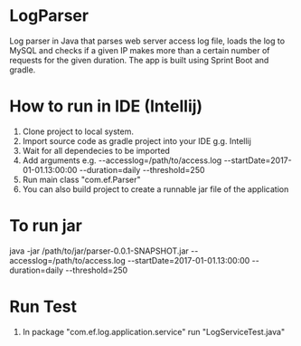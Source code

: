 # LogParser
Log parser in Java that parses web server access log file, loads the log to MySQL and checks if a given IP makes more than a certain number of requests for the given duration.
The app is built using Sprint Boot and gradle.

# How to run in IDE (Intellij)

1. Clone project to local system.
2. Import source code as gradle project into your IDE g.g. Intellij
3. Wait for all dependecies to be imported
4. Add arguments e.g. --accesslog=/path/to/access.log --startDate=2017-01-01.13:00:00 --duration=daily --threshold=250
5. Run main class "com.ef.Parser"
6. You can also build project to create a runnable jar file of the application

# To run jar

java -jar /path/to/jar/parser-0.0.1-SNAPSHOT.jar --accesslog=/path/to/access.log --startDate=2017-01-01.13:00:00 --duration=daily --threshold=250

# Run Test
1. In package "com.ef.log.application.service" run "LogServiceTest.java"
